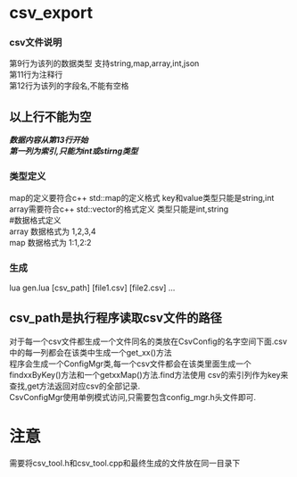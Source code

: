 # csv_export
### csv文件说明</br>
第9行为该列的数据类型 支持string,map,array,int,json</br>
第11行为注释行</br>
第12行为该列的字段名,不能有空格</br>
## 以上行不能为空
***数据内容从第13行开始</br>***
***第一列为索引,只能为int或stirng类型***

### 类型定义</br>
map的定义要符合c++ std::map的定义格式 key和value类型只能是string,int</br>
array需要符合c++ std::vector的格式定义 类型只能是int,string</br>
#数据格式定义</br>
array 数据格式为 1,2,3,4 </br>
map 数据格式为 1:1,2:2 </br>

### 生成</br>
lua gen.lua [csv_path] [file1.csv] [file2.csv] ... </br>
## csv_path是执行程序读取csv文件的路径</br>
对于每一个csv文件都生成一个文件同名的类放在CsvConfig的名字空间下面.csv中的每一列都会在该类中生成一个get_xx()方法</br>
程序会生成一个ConfigMgr类,每一个csv文件都会在该类里面生成一个findxxByKey()方法和一个getxxMap()方法.find方法使用
csv的索引列作为key来查找,get方法返回对应csv的全部记录.</br>
CsvConfigMgr使用单例模式访问,只需要包含config_mgr.h头文件即可.


# 注意</br>
需要将csv_tool.h和csv_tool.cpp和最终生成的文件放在同一目录下</br>

